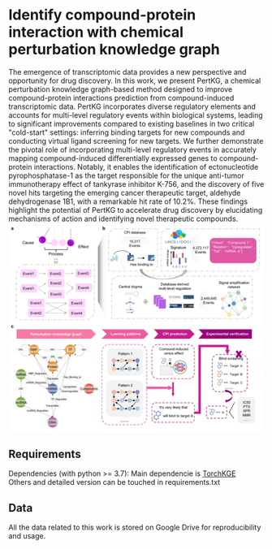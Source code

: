 # Identify compound-protein interaction with chemical perturbation knowledge graph
The emergence of transcriptomic data provides a new perspective and opportunity for drug discovery. In this work, we present PertKG, a chemical perturbation knowledge graph-based method designed to improve compound-protein interactions prediction from compound-induced transcriptomic data. PertKG incorporates diverse regulatory elements and accounts for multi-level regulatory events within biological systems, leading to significant improvements compared to existing baselines in two critical "cold-start" settings: inferring binding targets for new compounds and conducting virtual ligand screening for new targets. We further demonstrate the pivotal role of incorporating multi-level regulatory events in accurately mapping compound-induced differentially expressed genes to compound-protein interactions. Notably, it enables the identification of ectonucleotide pyrophosphatase-1 as the target responsible for the unique anti-tumor immunotherapy effect of tankyrase inhibitor K-756, and the discovery of five novel hits targeting the emerging cancer therapeutic target, aldehyde dehydrogenase 1B1, with a remarkable hit rate of 10.2%. These findings highlight the potential of PertKG to accelerate drug discovery by elucidating mechanisms of action and identifying novel therapeutic compounds.
![](/fig1.jpg)

## Requirements
Dependencies (with python >= 3.7): 
Main dependencie is [TorchKGE](https://github.com/torchkge-team/torchkge/tree/master)  
Others and detailed version can be touched in requirements.txt

## Data
All the data related to this work is stored on Google Drive for reproducibility and usage.


